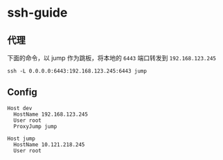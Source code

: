 # ssh-guide

## 代理
下面的命令，以 jump 作为跳板，将本地的 `6443` 端口转发到 `192.168.123.245`
```
ssh -L 0.0.0.0:6443:192.168.123.245:6443 jump
```

## Config
```
Host dev
  HostName 192.168.123.245
  User root
  ProxyJump jump

Host jump
  HostName 10.121.218.245
  User root
```
